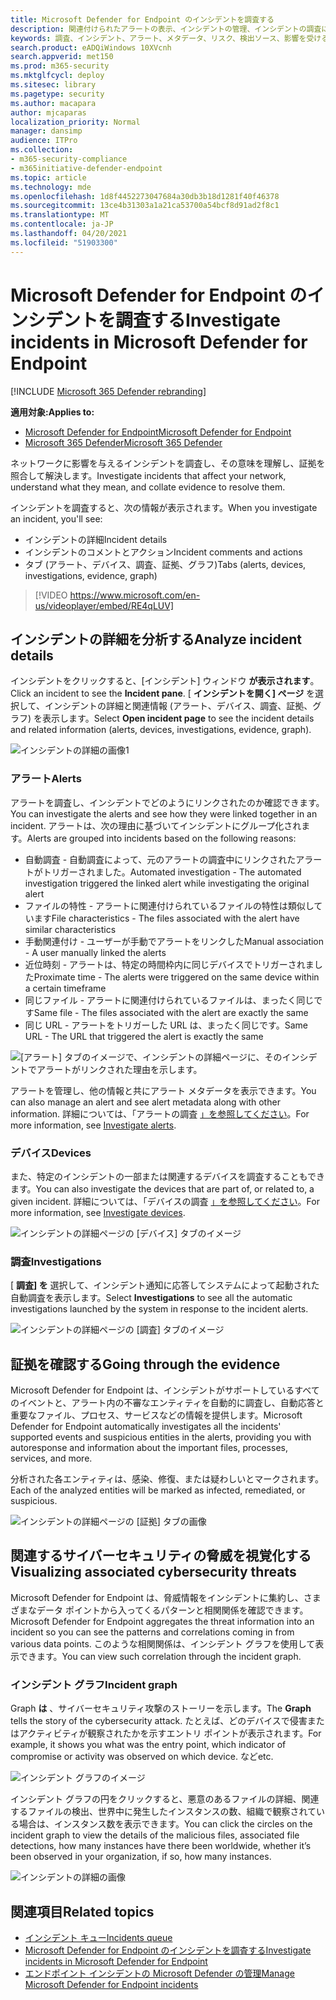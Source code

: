 ```yaml
---
title: Microsoft Defender for Endpoint のインシデントを調査する
description: 関連付けられたアラートの表示、インシデントの管理、インシデントの調査に役立つアラート メタデータの表示
keywords: 調査、インシデント、アラート、メタデータ、リスク、検出ソース、影響を受けるデバイス、パターン、相関関係
search.product: eADQiWindows 10XVcnh
search.appverid: met150
ms.prod: m365-security
ms.mktglfcycl: deploy
ms.sitesec: library
ms.pagetype: security
ms.author: macapara
author: mjcaparas
localization_priority: Normal
manager: dansimp
audience: ITPro
ms.collection:
- m365-security-compliance
- m365initiative-defender-endpoint
ms.topic: article
ms.technology: mde
ms.openlocfilehash: 1d8f4452273047684a30db3b18d1281f40f46378
ms.sourcegitcommit: 13ce4b31303a1a21ca53700a54bcf8d91ad2f8c1
ms.translationtype: MT
ms.contentlocale: ja-JP
ms.lasthandoff: 04/20/2021
ms.locfileid: "51903300"
---
```

# <a name="investigate-incidents-in-microsoft-defender-for-endpoint"></a><span data-ttu-id="1653a-104">Microsoft Defender for Endpoint のインシデントを調査する</span><span class="sxs-lookup"><span data-stu-id="1653a-104">Investigate incidents in Microsoft Defender for Endpoint</span></span>

[!INCLUDE [Microsoft 365 Defender rebranding](../../includes/microsoft-defender.md)]

<span data-ttu-id="1653a-105">**適用対象:**</span><span class="sxs-lookup"><span data-stu-id="1653a-105">**Applies to:**</span></span>
- [<span data-ttu-id="1653a-106">Microsoft Defender for Endpoint</span><span class="sxs-lookup"><span data-stu-id="1653a-106">Microsoft Defender for Endpoint</span></span>](https://go.microsoft.com/fwlink/p/?linkid=2154037)
- [<span data-ttu-id="1653a-107">Microsoft 365 Defender</span><span class="sxs-lookup"><span data-stu-id="1653a-107">Microsoft 365 Defender</span></span>](https://go.microsoft.com/fwlink/?linkid=2118804)


<span data-ttu-id="1653a-108">ネットワークに影響を与えるインシデントを調査し、その意味を理解し、証拠を照合して解決します。</span><span class="sxs-lookup"><span data-stu-id="1653a-108">Investigate incidents that affect your network, understand what they mean, and collate evidence to resolve them.</span></span> 

<span data-ttu-id="1653a-109">インシデントを調査すると、次の情報が表示されます。</span><span class="sxs-lookup"><span data-stu-id="1653a-109">When you investigate an incident, you'll see:</span></span>
- <span data-ttu-id="1653a-110">インシデントの詳細</span><span class="sxs-lookup"><span data-stu-id="1653a-110">Incident details</span></span>
- <span data-ttu-id="1653a-111">インシデントのコメントとアクション</span><span class="sxs-lookup"><span data-stu-id="1653a-111">Incident comments and actions</span></span>
- <span data-ttu-id="1653a-112">タブ (アラート、デバイス、調査、証拠、グラフ)</span><span class="sxs-lookup"><span data-stu-id="1653a-112">Tabs (alerts, devices, investigations, evidence, graph)</span></span>

> [!VIDEO https://www.microsoft.com/en-us/videoplayer/embed/RE4qLUV]


## <a name="analyze-incident-details"></a><span data-ttu-id="1653a-113">インシデントの詳細を分析する</span><span class="sxs-lookup"><span data-stu-id="1653a-113">Analyze incident details</span></span> 
<span data-ttu-id="1653a-114">インシデントをクリックすると、[インシデント] ウィンドウ **が表示されます**。</span><span class="sxs-lookup"><span data-stu-id="1653a-114">Click an incident to see the **Incident pane**.</span></span> <span data-ttu-id="1653a-115">[ **インシデントを開く] ページ** を選択して、インシデントの詳細と関連情報 (アラート、デバイス、調査、証拠、グラフ) を表示します。</span><span class="sxs-lookup"><span data-stu-id="1653a-115">Select **Open incident page** to see the incident details and related information (alerts, devices, investigations, evidence, graph).</span></span> 

![インシデントの詳細の画像1](images/atp-incident-details.png)

### <a name="alerts"></a><span data-ttu-id="1653a-117">アラート</span><span class="sxs-lookup"><span data-stu-id="1653a-117">Alerts</span></span>
<span data-ttu-id="1653a-118">アラートを調査し、インシデントでどのようにリンクされたのか確認できます。</span><span class="sxs-lookup"><span data-stu-id="1653a-118">You can investigate the alerts and see how they were linked together in an incident.</span></span> <span data-ttu-id="1653a-119">アラートは、次の理由に基づいてインシデントにグループ化されます。</span><span class="sxs-lookup"><span data-stu-id="1653a-119">Alerts are grouped into incidents based on the following reasons:</span></span>
- <span data-ttu-id="1653a-120">自動調査 - 自動調査によって、元のアラートの調査中にリンクされたアラートがトリガーされました。</span><span class="sxs-lookup"><span data-stu-id="1653a-120">Automated investigation - The automated investigation triggered the linked alert while investigating the original alert</span></span> 
- <span data-ttu-id="1653a-121">ファイルの特性 - アラートに関連付けられているファイルの特性は類似しています</span><span class="sxs-lookup"><span data-stu-id="1653a-121">File characteristics - The files associated with the alert have similar characteristics</span></span>
- <span data-ttu-id="1653a-122">手動関連付け - ユーザーが手動でアラートをリンクした</span><span class="sxs-lookup"><span data-stu-id="1653a-122">Manual association - A user manually linked the alerts</span></span>
- <span data-ttu-id="1653a-123">近位時刻 - アラートは、特定の時間枠内に同じデバイスでトリガーされました</span><span class="sxs-lookup"><span data-stu-id="1653a-123">Proximate time - The alerts were triggered on the same device within a certain timeframe</span></span>
- <span data-ttu-id="1653a-124">同じファイル - アラートに関連付けられているファイルは、まったく同じです</span><span class="sxs-lookup"><span data-stu-id="1653a-124">Same file - The files associated with the alert are exactly the same</span></span>
- <span data-ttu-id="1653a-125">同じ URL - アラートをトリガーした URL は、まったく同じです。</span><span class="sxs-lookup"><span data-stu-id="1653a-125">Same URL - The URL that triggered the alert is exactly the same</span></span>

![[アラート] タブのイメージで、インシデントの詳細ページに、そのインシデントでアラートがリンクされた理由を示します。](images/atp-incidents-alerts-reason.png)

<span data-ttu-id="1653a-127">アラートを管理し、他の情報と共にアラート メタデータを表示できます。</span><span class="sxs-lookup"><span data-stu-id="1653a-127">You can also manage an alert and see alert metadata along with other information.</span></span> <span data-ttu-id="1653a-128">詳細については、「アラートの調査 [」を参照してください](investigate-alerts.md)。</span><span class="sxs-lookup"><span data-stu-id="1653a-128">For more information, see [Investigate alerts](investigate-alerts.md).</span></span> 

### <a name="devices"></a><span data-ttu-id="1653a-129">デバイス</span><span class="sxs-lookup"><span data-stu-id="1653a-129">Devices</span></span>
<span data-ttu-id="1653a-130">また、特定のインシデントの一部または関連するデバイスを調査することもできます。</span><span class="sxs-lookup"><span data-stu-id="1653a-130">You can also investigate the devices that are part of, or related to, a given incident.</span></span> <span data-ttu-id="1653a-131">詳細については、「デバイスの調査 [」を参照してください](investigate-machines.md)。</span><span class="sxs-lookup"><span data-stu-id="1653a-131">For more information, see [Investigate devices](investigate-machines.md).</span></span>

![インシデントの詳細ページの [デバイス] タブのイメージ](images/atp-incident-device-tab.png)

### <a name="investigations"></a><span data-ttu-id="1653a-133">調査</span><span class="sxs-lookup"><span data-stu-id="1653a-133">Investigations</span></span>
<span data-ttu-id="1653a-134">[ **調査] を** 選択して、インシデント通知に応答してシステムによって起動された自動調査を表示します。</span><span class="sxs-lookup"><span data-stu-id="1653a-134">Select **Investigations** to see all the automatic investigations launched by the system in response to the incident alerts.</span></span>

![インシデントの詳細ページの [調査] タブのイメージ](images/atp-incident-investigations-tab.png)

## <a name="going-through-the-evidence"></a><span data-ttu-id="1653a-136">証拠を確認する</span><span class="sxs-lookup"><span data-stu-id="1653a-136">Going through the evidence</span></span>
<span data-ttu-id="1653a-137">Microsoft Defender for Endpoint は、インシデントがサポートしているすべてのイベントと、アラート内の不審なエンティティを自動的に調査し、自動応答と重要なファイル、プロセス、サービスなどの情報を提供します。</span><span class="sxs-lookup"><span data-stu-id="1653a-137">Microsoft Defender for Endpoint automatically investigates all the incidents' supported events and suspicious entities in the alerts, providing you with autoresponse and information about the important files, processes, services, and more.</span></span> 

<span data-ttu-id="1653a-138">分析された各エンティティは、感染、修復、または疑わしいとマークされます。</span><span class="sxs-lookup"><span data-stu-id="1653a-138">Each of the analyzed entities will be marked as infected, remediated, or suspicious.</span></span> 

![インシデントの詳細ページの [証拠] タブの画像](images/atp-incident-evidence-tab.png)

## <a name="visualizing-associated-cybersecurity-threats"></a><span data-ttu-id="1653a-140">関連するサイバーセキュリティの脅威を視覚化する</span><span class="sxs-lookup"><span data-stu-id="1653a-140">Visualizing associated cybersecurity threats</span></span> 
<span data-ttu-id="1653a-141">Microsoft Defender for Endpoint は、脅威情報をインシデントに集約し、さまざまなデータ ポイントから入ってくるパターンと相関関係を確認できます。</span><span class="sxs-lookup"><span data-stu-id="1653a-141">Microsoft Defender for Endpoint aggregates the threat information into an incident so you can see the patterns and correlations coming in from various data points.</span></span> <span data-ttu-id="1653a-142">このような相関関係は、インシデント グラフを使用して表示できます。</span><span class="sxs-lookup"><span data-stu-id="1653a-142">You can view such correlation through the incident graph.</span></span>

### <a name="incident-graph"></a><span data-ttu-id="1653a-143">インシデント グラフ</span><span class="sxs-lookup"><span data-stu-id="1653a-143">Incident graph</span></span>
<span data-ttu-id="1653a-144">Graph **は** 、サイバーセキュリティ攻撃のストーリーを示します。</span><span class="sxs-lookup"><span data-stu-id="1653a-144">The **Graph** tells the story of the cybersecurity attack.</span></span> <span data-ttu-id="1653a-145">たとえば、どのデバイスで侵害またはアクティビティが観察されたかを示すエントリ ポイントが表示されます。</span><span class="sxs-lookup"><span data-stu-id="1653a-145">For example, it shows you what was the entry point, which indicator of compromise or activity was observed on which device.</span></span> <span data-ttu-id="1653a-146">など</span><span class="sxs-lookup"><span data-stu-id="1653a-146">etc.</span></span>

![インシデント グラフのイメージ](images/atp-incident-graph-tab.png)

<span data-ttu-id="1653a-148">インシデント グラフの円をクリックすると、悪意のあるファイルの詳細、関連するファイルの検出、世界中に発生したインスタンスの数、組織で観察されている場合は、インスタンス数を表示できます。</span><span class="sxs-lookup"><span data-stu-id="1653a-148">You can click the circles on the incident graph to view the details of the malicious files, associated file detections, how many instances have there been worldwide, whether it’s been observed in your organization, if so, how many instances.</span></span>

![インシデントの詳細の画像](images/atp-incident-graph-details.png)

## <a name="related-topics"></a><span data-ttu-id="1653a-150">関連項目</span><span class="sxs-lookup"><span data-stu-id="1653a-150">Related topics</span></span>
- [<span data-ttu-id="1653a-151">インシデント キュー</span><span class="sxs-lookup"><span data-stu-id="1653a-151">Incidents queue</span></span>](https://docs.microsoft.com/microsoft-365/security/defender-endpoint/view-incidents-queue)
- [<span data-ttu-id="1653a-152">Microsoft Defender for Endpoint のインシデントを調査する</span><span class="sxs-lookup"><span data-stu-id="1653a-152">Investigate incidents in Microsoft Defender for Endpoint</span></span>](https://docs.microsoft.com/microsoft-365/security/defender-endpoint/investigate-incidents)
- [<span data-ttu-id="1653a-153">エンドポイント インシデントの Microsoft Defender の管理</span><span class="sxs-lookup"><span data-stu-id="1653a-153">Manage Microsoft Defender for Endpoint incidents</span></span>](https://docs.microsoft.com/microsoft-365/security/defender-endpoint/manage-incidents)
